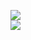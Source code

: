 [![](https://img.shields.io/badge/Made%20With-Github%20Spray-lightgrey.svg?style=for-the-badge&logo=github)](https://github.com/Annihil/github-spray#8564)  
[![](https://i.imgur.com/2DrTn0Z.gif)](https://github.com/Annihil/github-spray)